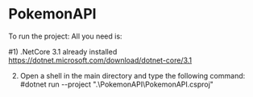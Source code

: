 # PokemonAPI
To run the project:
All you need is:

#1) .NetCore 3.1 already installed
https://dotnet.microsoft.com/download/dotnet-core/3.1

2) Open a shell in the main directory and type the following command:
#dotnet run --project ".\PokemonAPI\PokemonAPI.csproj"


